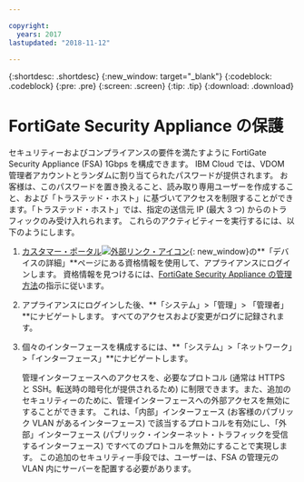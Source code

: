 ```yaml
---

copyright:
  years: 2017
lastupdated: "2018-11-12"

---
```


{:shortdesc: .shortdesc}
{:new_window: target="_blank"}
{:codeblock: .codeblock}
{:pre: .pre}
{:screen: .screen}
{:tip: .tip}
{:download: .download}

# FortiGate Security Appliance の保護

セキュリティーおよびコンプライアンスの要件を満たすように FortiGate Security Appliance (FSA) 1Gbps を構成できます。 IBM Cloud では、VDOM 管理者アカウントとランダムに割り当てられたパスワードが提供されます。 お客様は、このパスワードを置き換えること、読み取り専用ユーザーを作成すること、および「トラステッド・ホスト」に基づいてアクセスを制限することができます。「トラステッド・ホスト」では、指定の送信元 IP (最大 3 つ) からのトラフィックのみ受け入れられます。 これらのアクティビティーを実行するには、以下のようにします。

1. [カスタマー・ポータル![外部リンク・アイコン](../../icons/launch-glyph.svg "外部リンク・アイコン")](https://control.softlayer.com/){: new_window}の**「デバイスの詳細」**ページにある資格情報を使用して、アプライアンスにログインします。 資格情報を見つけるには、[FortiGate Security Appliance の管理方法](managing-fsa.html)の指示に従います。
2. アプライアンスにログインした後、**「システム」>「管理」> 「管理者」**にナビゲートします。 すべてのアクセスおよび変更がログに記録されます。
3. 個々のインターフェースを構成するには、**「システム」>「ネットワーク」>「インターフェース」**にナビゲートします。

    管理インターフェースへのアクセスを、必要なプロトコル (通常は HTTPS と SSH。転送時の暗号化が提供されるため) に制限できます。また、追加のセキュリティーのために、管理インターフェースへの外部アクセスを無効にすることができます。 これは、「内部」インターフェース (お客様のパブリック VLAN があるインターフェース) で該当するプロトコルを有効にし、「外部」インターフェース (パブリック・インターネット・トラフィックを受信するインターフェース) ですべてのプロトコルを無効にすることで実現します。 この追加のセキュリティー手段では、ユーザーは、FSA の管理元の VLAN 内にサーバーを配置する必要があります。 
